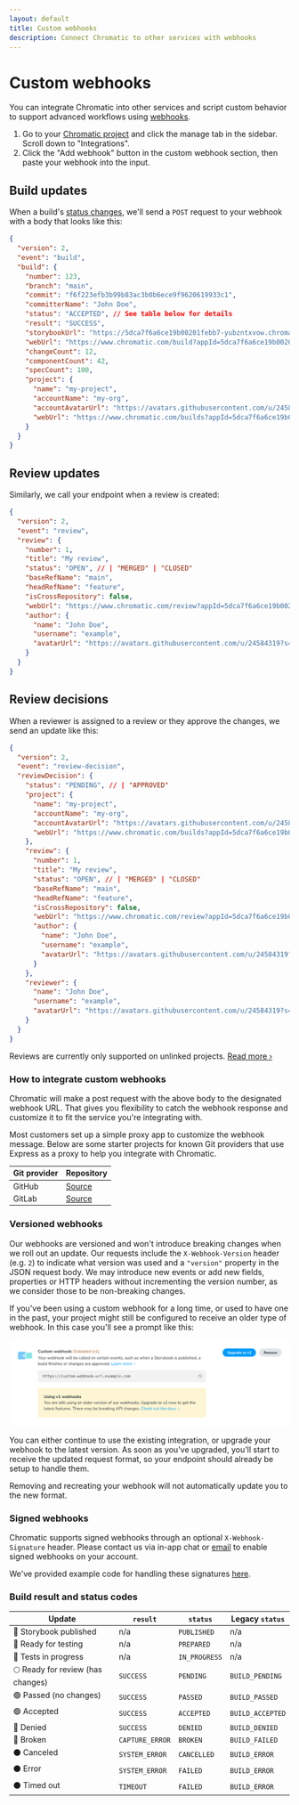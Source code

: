 ```yaml
---
layout: default
title: Custom webhooks
description: Connect Chromatic to other services with webhooks
---
```


# Custom webhooks

You can integrate Chromatic into other services and script custom behavior to support advanced workflows using [webhooks](https://en.wikipedia.org/wiki/Webhook).

1. Go to your [Chromatic project](https://www.chromatic.com/start) and click the manage tab in the sidebar. Scroll down to "Integrations".
2. Click the "Add webhook" button in the custom webhook section, then paste your webhook into the input.

## Build updates

When a build's [status changes](#result-and-status-codes), we'll send a `POST` request to your webhook with a body that looks like this:

```json
{
  "version": 2,
  "event": "build",
  "build": {
    "number": 123,
    "branch": "main",
    "commit": "f6f223efb3b99b83ac3b0b6ece9f9620619933c1",
    "committerName": "John Doe",
    "status": "ACCEPTED", // See table below for details
    "result": "SUCCESS",
    "storybookUrl": "https://5dca7f6a6ce19b00201febb7-yubzntxvow.chromatic.com/",
    "webUrl": "https://www.chromatic.com/build?appId=5dca7f6a6ce19b00201febb7&number=123",
    "changeCount": 12,
    "componentCount": 42,
    "specCount": 100,
    "project": {
      "name": "my-project",
      "accountName": "my-org",
      "accountAvatarUrl": "https://avatars.githubusercontent.com/u/24584319?s=200",
      "webUrl": "https://www.chromatic.com/builds?appId=5dca7f6a6ce19b00201febb7"
    }
  }
}
```

## Review updates

Similarly, we call your endpoint when a review is created:

```json
{
  "version": 2,
  "event": "review",
  "review": {
    "number": 1,
    "title": "My review",
    "status": "OPEN", // | "MERGED" | "CLOSED"
    "baseRefName": "main",
    "headRefName": "feature",
    "isCrossRepository": false,
    "webUrl": "https://www.chromatic.com/review?appId=5dca7f6a6ce19b00201febb7&number=1",
    "author": {
      "name": "John Doe",
      "username": "example",
      "avatarUrl": "https://avatars.githubusercontent.com/u/24584319?s=200"
    }
  }
}
```

## Review decisions

When a reviewer is assigned to a review or they approve the changes, we send an update like this:

```json
{
  "version": 2,
  "event": "review-decision",
  "reviewDecision": {
    "status": "PENDING", // | "APPROVED"
    "project": {
      "name": "my-project",
      "accountName": "my-org",
      "accountAvatarUrl": "https://avatars.githubusercontent.com/u/24584319?s=200",
      "webUrl": "https://www.chromatic.com/builds?appId=5dca7f6a6ce19b00201febb7"
    },
    "review": {
      "number": 1,
      "title": "My review",
      "status": "OPEN", // | "MERGED" | "CLOSED"
      "baseRefName": "main",
      "headRefName": "feature",
      "isCrossRepository": false,
      "webUrl": "https://www.chromatic.com/review?appId=5dca7f6a6ce19b00201febb7&number=1",
      "author": {
        "name": "John Doe",
        "username": "example",
        "avatarUrl": "https://avatars.githubusercontent.com/u/24584319?s=200"
      }
    },
    "reviewer": {
      "name": "John Doe",
      "username": "example",
      "avatarUrl": "https://avatars.githubusercontent.com/u/24584319?s=200"
    }
  }
}
```

<div class="aside">

Reviews are currently only supported on unlinked projects. [Read more ›](access#projects)

</div>

### How to integrate custom webhooks

Chromatic will make a post request with the above body to the designated webhook URL. That gives you flexibility to catch the webhook response and customize it to fit the service you're integrating with.

Most customers set up a simple proxy app to customize the webhook message. Below are some starter projects for known Git providers that use Express as a proxy to help you integrate with Chromatic.

| Git provider | Repository                                                 |
| ------------ | ---------------------------------------------------------- |
| GitHub       | [Source](https://github.com/chromaui/github-webhook-proxy) |
| GitLab       | [Source](https://github.com/chromaui/gitlab-webhook-proxy) |

### Versioned webhooks

Our webhooks are versioned and won't introduce breaking changes when we roll out an update. Our requests include the `X-Webhook-Version` header (e.g. `2`) to indicate what version was used and a `"version"` property in the JSON request body. We may introduce new events or add new fields, properties or HTTP headers without incrementing the version number, as we consider those to be non-breaking changes.

If you've been using a custom webhook for a long time, or used to have one in the past, your project might still be configured to receive an older type of webhook. In this case you'll see a prompt like this:

![Outdated Chromatic webhook](img/custom-webhook-outdated.png)

You can either continue to use the existing integration, or upgrade your webhook to the latest version. As soon as you've upgraded, you'll start to receive the updated request format, so your endpoint should already be setup to handle them.

Removing and recreating your webhook will not automatically update you to the new format.

### Signed webhooks

Chromatic supports signed webhooks through an optional `X-Webhook-Signature` header. Please contact us via in-app chat or <a href="mailto:support@chromatic.com?Subject=Signed%20webhooks">email</a> to enable signed webhooks on your account.

We've provided example code for handling these signatures [here](https://github.com/chromaui/signed-webhook-examples).

### Build result and status codes

| Update                            | `result`        | `status`      | Legacy `status`  |
| --------------------------------- | --------------- | ------------- | ---------------- |
| 🔵 Storybook published            | n/a             | `PUBLISHED`   | n/a              |
| 🔵 Ready for testing              | n/a             | `PREPARED`    | n/a              |
| 🔵 Tests in progress              | n/a             | `IN_PROGRESS` | n/a              |
| 🌕 Ready for review (has changes) | `SUCCESS`       | `PENDING`     | `BUILD_PENDING`  |
| 🟢 Passed (no changes)            | `SUCCESS`       | `PASSED`      | `BUILD_PASSED`   |
| 🟢 Accepted                       | `SUCCESS`       | `ACCEPTED`    | `BUILD_ACCEPTED` |
| 🔴 Denied                         | `SUCCESS`       | `DENIED`      | `BUILD_DENIED`   |
| 🔴 Broken                         | `CAPTURE_ERROR` | `BROKEN`      | `BUILD_FAILED`   |
| ⚫️ Canceled                      | `SYSTEM_ERROR`  | `CANCELLED`   | `BUILD_ERROR`    |
| ⚫️ Error                         | `SYSTEM_ERROR`  | `FAILED`      | `BUILD_ERROR`    |
| ⚫️ Timed out                     | `TIMEOUT`       | `FAILED`      | `BUILD_ERROR`    |
